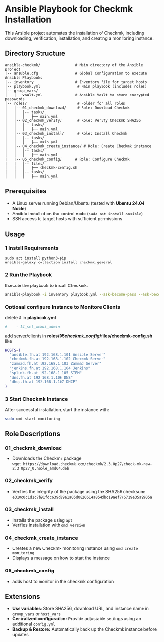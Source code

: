 # Ansible Playbook for Checkmk Installation

This Ansible project automates the installation of Checkmk, including downloading, verification, installation, and creating a monitoring instance.

## Directory Structure

```
ansible-checkmk/                # Main directory of the Ansible project
|-- ansuble.cfg                 # Global Configuration to execute Ansible Playbooks
│-- inventory                   # Inventory file for target hosts
│-- playbook.yml                 # Main playbook (includes roles)
│-- group_vars/
│   │-- vault.yml               # Ansible Vault to store encrypted passwords
│-- roles/                       # Folder for all roles
│   │-- 01_checkmk_download/     # Role: Download Checkmk
│   │   │-- tasks/
│   │   │   ├── main.yml
│   │-- 02_checkmk_verify/       # Role: Verify Checkmk SHA256
│   │   │-- tasks/
│   │   │   ├── main.yml
│   │-- 03_checkmk_install/      # Role: Install Checkmk
│   │   │-- tasks/
│   │   │   ├── main.yml
│   │-- 04_checkmk_create_instance/ # Role: Create Checkmk instance
│   │   │-- tasks/
│   │   │   ├── main.yml
|   |-- 05_checkmk_config/      # Role: Configure Checkmk
|   |   │-- files/
│   │   │   ├── checkmk-config.sh
|   |   │-- tasks/
│   │   │   ├── main.yml
```

## Prerequisites

- A Linux server running Debian/Ubuntu (tested with **Ubuntu 24.04 Noble**)
- Ansible installed on the control node (`sudo apt install ansible`)
- SSH access to target hosts with sufficient permissions

## Usage

### 1️ **Install Requirements**
```
sudo apt install python3-pip
ansible-galaxy collection install checkmk.general
```

### 2️ **Run the Playbook**

Execute the playbook to install Checkmk:

```sh
ansible-playbook -i inventory playbook.yml --ask-become-pass --ask-become-vault
```

### Optional **configure Instance to Monitore Clients**

delete # in **playbook.yml**

```sh
#    - 14_set_webui_admin
```

add server/clients in **roles/05*checkmk_config*/files/checkmk-config.sh** like

```sh
HOSTS=(
  "ansible.fh.at 192.168.1.101 Ansible Server"
  "checkmk.fh.at 192.168.1.102 Checkmk Server"
  "zammad.fh.at 192.168.1.103 Zammad Server"
  "jenkins.fh.at 192.168.1.104 Jenkins"
  "splunk.fh.at 192.168.1.105 SIEM"
  "dns.fh.at 192.168.1.106 DNS"
  "dhcp.fh.at 192.168.1.107 DHCP"
)
```

### 3️ **Start Checkmk Instance**

After successful installation, start the instance with:

```sh
sudo omd start monitoring
```

## Role Descriptions

### **01_checkmk_download**

- Downloads the Checkmk package:  
  `wget https://download.checkmk.com/checkmk/2.3.0p27/check-mk-raw-2.3.0p27_0.noble_amd64.deb`

### **02_checkmk_verify**

- Verifies the integrity of the package using the SHA256 checksum:  
  `e318c0c1d1c7b91fdc639d89a1a05d0820614a854dbc19aef7c6719e35a9905a`

### **03_checkmk_install**

- Installs the package using `apt`
- Verifies installation with `omd version`

### **04_checkmk_create_instance**

- Creates a new Checkmk monitoring instance using `omd create monitoring`
- Displays a message on how to start the instance

### **05_checkmk_config**

- adds host to monitor in the checkmk configuration

## Extensions

- **Use variables:** Store SHA256, download URL, and instance name in `group_vars` or `host_vars`
- **Centralized configuration:** Provide adjustable settings using an additional `config.yml`
- **Backup & Restore:** Automatically back up the Checkmk instance before updates
